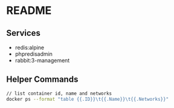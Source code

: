# README

## Services

- redis:alpine
- phpredisadmin
- rabbit:3-management

## Helper Commands

```bash
// list container id, name and networks
docker ps --format "table {{.ID}}\t{{.Name}}\t{{.Networks}}"
```
